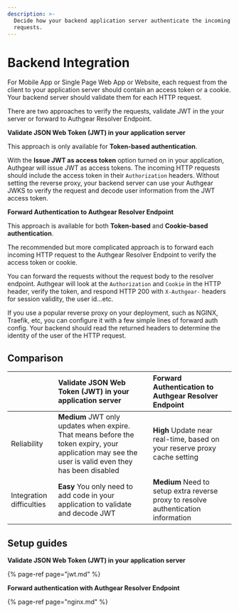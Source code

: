 ```yaml
---
description: >-
  Decide how your backend application server authenticate the incoming HTTP
  requests.
---
```


# Backend Integration

For Mobile App or Single Page Web App or Website, each request from the client to your application server should contain an access token or a cookie. Your backend server should validate them for each HTTP request.

There are two approaches to verify the requests, validate JWT in the your server or forward to Authgear Resolver Endpoint.

**Validate JSON Web Token \(JWT\) in your application server**

This approach is only available for **Token-based authentication**.

With the **Issue JWT as access token** option turned on in your application, Authgear will issue JWT as access tokens. The incoming HTTP requests should include the access token in their `Authorization` headers. Without setting the reverse proxy, your backend server can use your Authgear JWKS to verify the request and decode user information from the JWT access token.

**Forward Authentication to Authgear Resolver Endpoint**

This approach is available for both **Token-based** and **Cookie-based authentication**.

The recommended but more complicated approach is to forward each incoming HTTP request to the Authgear Resolver Endpoint to verify the access token or cookie. 

You can forward the requests without the request body to the resolver endpoint. Authgear will look at the `Authorization` and `Cookie` in the HTTP header, verify the token, and respond HTTP 200 with `X-Authgear-` headers for session validity, the user id...etc.

If you use a popular reverse proxy on your deployment, such as NGINX, Traefik, etc, you can configure it with a few simple lines of forward auth config. Your backend should read the returned headers to determine the identity of the user of the HTTP request.

## Comparison

|  | **Validate JSON Web Token \(JWT\) in your application server** | Forward Authentication to Authgear Resolver Endpoint |
| :--- | :--- | :--- |
| Reliability | **Medium** JWT only updates when expire. That means before the token expiry, your application may see the user is valid even they has been disabled | **High** Update near real-time, based on your reserve proxy cache setting |
| Integration difficulties | **Easy** You only need to add code in your application to validate and decode JWT | **Medium** Need to setup extra reverse proxy to resolve authentication information |

## Setup guides

**Validate JSON Web Token \(JWT\) in your application server**

{% page-ref page="jwt.md" %}

**Forward authentication with Authgear Resolver Endpoint**

{% page-ref page="nginx.md" %}

